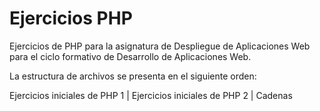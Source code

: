 # Ejercicios PHP

Ejercicios de PHP para la asignatura de Despliegue de Aplicaciones Web para el ciclo formativo de Desarrollo de Aplicaciones Web.

La estructura de archivos se presenta en el siguiente orden:

 Ejercicios iniciales de PHP 1
|
 Ejercicios iniciales de PHP 2
|
 Cadenas



